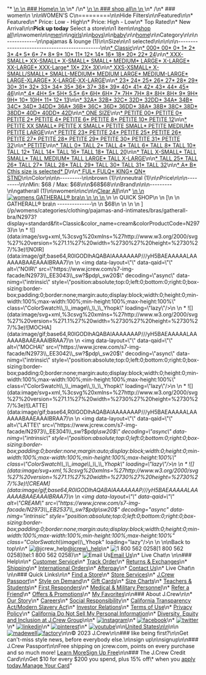 "*   [\n    \n    ### Home\n    \n    ](/)\n*   /\n*   [\n    \n    ### shop all\n    \n    ](/all)\n*   /\n*   ### women\n    \n\nWOMEN'S C\n=========\n\nHide Filters\n\nFeatured\n\n*   Featured\n*   Price: Low - High\n*   Price: High - Low\n*   Top Rated\n*   New Arrival\n\n**Pick up today** Select a store\n\n1 item\n\n[shop all](/all/?crawl=no)\n\nwomen\n\n[men](/all/mens?crawl=no)\n\n[girls](/all/girls?crawl=no)\n\n[boys](/all/boys?crawl=no)\n\n[baby](/all/baby?crawl=no)\n\n[home](/all/home?crawl=no)\n\nCategory\n\n\n------------\n\n[](/all/womens?sub-categories=womens-shopall-pajamasAndLounge&crawl=no&size=C)pajamas & lounge (1)\n\nSize\n\n1 selected[](/all/womens?crawl=no)\n\n\n\n\n----------------------------------------------\n\n[*   Classic](/all/womens?crawl=no&fit=Classic&size=C)\n\n[*   000](/all/womens?crawl=no&size=000,C)[*   00](/all/womens?crawl=no&size=00,C)[*   0](/all/womens?crawl=no&size=0,C)[*   1](/all/womens?crawl=no&size=1,C)[*   2](/all/womens?crawl=no&size=2,C)[*   3](/all/womens?crawl=no&size=3,C)[*   4](/all/womens?crawl=no&size=4,C)[*   5](/all/womens?crawl=no&size=5,C)[*   6](/all/womens?crawl=no&size=6,C)[*   7](/all/womens?crawl=no&size=7,C)[*   8](/all/womens?crawl=no&size=8,C)[*   9](/all/womens?crawl=no&size=9,C)[*   10](/all/womens?crawl=no&size=10,C)[*   11](/all/womens?crawl=no&size=11,C)[*   12](/all/womens?crawl=no&size=12,C)[*   14](/all/womens?crawl=no&size=14,C)[*   16](/all/womens?crawl=no&size=16,C)[*   18](/all/womens?crawl=no&size=18,C)[*   20](/all/womens?crawl=no&size=20,C)[*   22](/all/womens?crawl=no&size=22,C)[*   24](/all/womens?crawl=no&size=24,C)\n\n[*   XXX-SMALL](/all/womens?crawl=no&size=C,XXX-SMALL)[*   XX-SMALL](/all/womens?crawl=no&size=C,XX-SMALL)[*   X-SMALL](/all/womens?crawl=no&size=C,X-SMALL)[*   SMALL](/all/womens?crawl=no&size=C,SMALL)[*   MEDIUM](/all/womens?crawl=no&size=C,MEDIUM)[*   LARGE](/all/womens?crawl=no&size=C,LARGE)[*   X-LARGE](/all/womens?crawl=no&size=C,X-LARGE)[*   XX-LARGE](/all/womens?crawl=no&size=C,XX-LARGE)[*   XXX-Large](/all/womens?crawl=no&size=C,XXXL)[*   1X](/all/womens?crawl=no&size=1X,C)[*   2X](/all/womens?crawl=no&size=2X,C)[*   3X](/all/womens?crawl=no&size=3X,C)\n\n[*   XXS-XSMALL](/all/womens?crawl=no&size=C,XXS-XSMALL)[*   X-SMALL/SMALL](/all/womens?crawl=no&size=C,X-SMALL%2FSMALL)[*   SMALL-MEDIUM](/all/womens?crawl=no&size=C,SMALL-MEDIUM)[*   MEDIUM LARGE](/all/womens?crawl=no&size=C,MEDIUM%20LARGE)[*   MEDIUM-LARGE](/all/womens?crawl=no&size=C,MEDIUM-LARGE)[*   LARGE-XLARGE](/all/womens?crawl=no&size=C,LARGE-XLARGE)[*   X-LARGE-XX-LARGE](/all/womens?crawl=no&size=C,X-LARGE-XX-LARGE)\n\n[*   23](/all/womens?crawl=no&size=23,C)[*   24](/all/womens?crawl=no&size=24G,C)[*   25](/all/womens?crawl=no&size=25,C)[*   26](/all/womens?crawl=no&size=26,C)[*   27](/all/womens?crawl=no&size=27,C)[*   28](/all/womens?crawl=no&size=28,C)[*   29](/all/womens?crawl=no&size=29,C)[*   30](/all/womens?crawl=no&size=30,C)[*   31](/all/womens?crawl=no&size=31,C)[*   32](/all/womens?crawl=no&size=32,C)[*   33](/all/womens?crawl=no&size=33,C)[*   34](/all/womens?crawl=no&size=34,C)[*   35](/all/womens?crawl=no&size=35,C)[*   36](/all/womens?crawl=no&size=36,C)[*   37](/all/womens?crawl=no&size=37,C)[*   38](/all/womens?crawl=no&size=38,C)[*   39](/all/womens?crawl=no&size=39,C)[*   40](/all/womens?crawl=no&size=40,C)[*   41](/all/womens?crawl=no&size=41,C)[*   42](/all/womens?crawl=no&size=42,C)[*   43](/all/womens?crawl=no&size=43,C)[*   44](/all/womens?crawl=no&size=44,C)[*   45](/all/womens?crawl=no&size=45,C)[*   46](/all/womens?crawl=no&size=46,C)\n\n[*   4](/all/womens?crawl=no&size=4%20MEDIUM,C)[*   4H](/all/womens?crawl=no&size=4H%20MEDIUM,C)[*   5](/all/womens?crawl=no&size=5%20MEDIUM,C)[*   5H](/all/womens?crawl=no&size=5H%20MEDIUM,C)[*   5.5](/all/womens?crawl=no&size=5.5,C)[*   6](/all/womens?crawl=no&size=6%20MEDIUM,C)[*   6H](/all/womens?crawl=no&size=6H,C)[*   6H](/all/womens?crawl=no&size=6H%20MEDIUM,C)[*   7](/all/womens?crawl=no&size=7%20MEDIUM,C)[*   7H](/all/womens?crawl=no&size=7H%20MEDIUM,C)[*   7H](/all/womens?crawl=no&size=7H,C)[*   8](/all/womens?crawl=no&size=8%20MEDIUM,C)[*   8H](/all/womens?crawl=no&size=8H%20MEDIUM,C)[*   8H](/all/womens?crawl=no&size=8H,C)[*   9](/all/womens?crawl=no&size=9%20MEDIUM,C)[*   9H](/all/womens?crawl=no&size=9H%20MEDIUM,C)[*   9H](/all/womens?crawl=no&size=9H,C)[*   10](/all/womens?crawl=no&size=10%20MEDIUM,C)[*   10H](/all/womens?crawl=no&size=10H%20MEDIUM,C)[*   11](/all/womens?crawl=no&size=11%20MEDIUM,C)[*   12](/all/womens?crawl=no&size=12%20MEDIUM,C)[*   13](/all/womens?crawl=no&size=13,C)\n\n[*   32A](/all/womens?crawl=no&size=32A,C)[*   32B](/all/womens?crawl=no&size=32B,C)[*   32C](/all/womens?crawl=no&size=32C,C)[*   32D](/all/womens?crawl=no&size=32D,C)[*   32DD](/all/womens?crawl=no&size=32DD,C)[*   34A](/all/womens?crawl=no&size=34A,C)[*   34B](/all/womens?crawl=no&size=34B,C)[*   34C](/all/womens?crawl=no&size=34C,C)[*   34D](/all/womens?crawl=no&size=34D,C)[*   34DD](/all/womens?crawl=no&size=34DD,C)[*   36A](/all/womens?crawl=no&size=36A,C)[*   36B](/all/womens?crawl=no&size=36B,C)[*   36C](/all/womens?crawl=no&size=36C,C)[*   36D](/all/womens?crawl=no&size=36D,C)[*   36DD](/all/womens?crawl=no&size=36DD,C)[*   38A](/all/womens?crawl=no&size=38A,C)[*   38B](/all/womens?crawl=no&size=38B,C)[*   38C](/all/womens?crawl=no&size=38C,C)[*   38D](/all/womens?crawl=no&size=38D,C)[*   38DD](/all/womens?crawl=no&size=38DD,C)[*   40D](/all/womens?crawl=no&size=40D,C)[*   40DD](/all/womens?crawl=no&size=40DD,C)[*   42D](/all/womens?crawl=no&size=42D,C)\n\n[*   ONE SIZE](/all/womens?crawl=no&size=C,ONE%20SIZE)\n\n[*   PETITE 00](/all/womens?crawl=no&size=C,PETITE%2000)[*   PETITE 0](/all/womens?crawl=no&size=C,PETITE%200)[*   PETITE 2](/all/womens?crawl=no&size=C,PETITE%202)[*   PETITE 4](/all/womens?crawl=no&size=C,PETITE%204)[*   PETITE 6](/all/womens?crawl=no&size=C,PETITE%206)[*   PETITE 8](/all/womens?crawl=no&size=C,PETITE%208)[*   PETITE 10](/all/womens?crawl=no&size=C,PETITE%2010)[*   PETITE 12](/all/womens?crawl=no&size=C,PETITE%2012)\n\n[*   PETITE XX SMALL](/all/womens?crawl=no&size=C,PETITE%20XX%20SMALL)[*   PETITE X SMALL](/all/womens?crawl=no&size=C,PETITE%20X%20SMALL)[*   PETITE SMALL](/all/womens?crawl=no&size=C,PETITE%20SMALL)[*   PETITE MEDIUM](/all/womens?crawl=no&size=C,PETITE%20MEDIUM)[*   PETITE LARGE](/all/womens?crawl=no&size=C,PETITE%20LARGE)\n\n[*   PETITE 23](/all/womens?crawl=no&size=C,PETITE%2023)[*   PETITE 24](/all/womens?crawl=no&size=C,PETITE%2024)[*   PETITE 25](/all/womens?crawl=no&size=C,PETITE%2025)[*   PETITE 26](/all/womens?crawl=no&size=C,PETITE%2026)[*   PETITE 27](/all/womens?crawl=no&size=C,PETITE%2027)[*   PETITE 28](/all/womens?crawl=no&size=C,PETITE%2028)[*   PETITE 29](/all/womens?crawl=no&size=C,PETITE%2029)[*   PETITE 30](/all/womens?crawl=no&size=C,PETITE%2030)[*   PETITE 31](/all/womens?crawl=no&size=C,PETITE%2031)[*   PETITE 32](/all/womens?crawl=no&size=C,PETITE%2032)\n\n[*   PETITE](/all/womens?crawl=no&size=C,PETITE)\n\n[*   TALL 0](/all/womens?crawl=no&size=C,TALL%20SIZE%200)[*   TALL 2](/all/womens?crawl=no&size=C,TALL%202)[*   TALL 4](/all/womens?crawl=no&size=C,TALL%204)[*   TALL 6](/all/womens?crawl=no&size=C,TALL%206)[*   TALL 8](/all/womens?crawl=no&size=C,TALL%208)[*   TALL 10](/all/womens?crawl=no&size=C,TALL%2010)[*   TALL 12](/all/womens?crawl=no&size=C,TALL%2012)[*   TALL 14](/all/womens?crawl=no&size=C,TALL%2014)[*   TALL 16](/all/womens?crawl=no&size=C,TALL%2016)[*   TALL 18](/all/womens?crawl=no&size=C,TALL%2018)[*   TALL 20](/all/womens?crawl=no&size=C,TALL%2020)\n\n[*   TALL X-SMALL](/all/womens?crawl=no&size=C,TALL%20X-SMALL)[*   TALL SMALL](/all/womens?crawl=no&size=C,TALL%20SMALL)[*   TALL MEDIUM](/all/womens?crawl=no&size=C,TALL%20MEDIUM)[*   TALL LARGE](/all/womens?crawl=no&size=C,TALL%20LARGE)[*   TALL X-LARGE](/all/womens?crawl=no&size=C,TALL%20X-LARGE)\n\n[*   TALL 25](/all/womens?crawl=no&size=C,TALL%2025)[*   TALL 26](/all/womens?crawl=no&size=C,TALL%2026)[*   TALL 27](/all/womens?crawl=no&size=C,TALL%2027)[*   TALL 28](/all/womens?crawl=no&size=C,TALL%2028)[*   TALL 29](/all/womens?crawl=no&size=C,TALL%2029)[*   TALL 30](/all/womens?crawl=no&size=C,TALL%2030)[*   TALL 31](/all/womens?crawl=no&size=C,TALL%2031)[*   TALL 32](/all/womens?crawl=no&size=C,TALL%2032)\n\n[*   A](/all/womens?crawl=no&size=A,C)[*   B](/all/womens?crawl=no&size=B,C)[*   Cthis size is selected](/all/womens?crawl=no)[*   D](/all/womens?crawl=no&size=C,D)\n\n[*   FUL](/all/womens?crawl=no&size=C,FUL)[*   FULQ](/all/womens?crawl=no&size=C,FULQ)[*   KING](/all/womens?crawl=no&size=C,KING)[*   QN](/all/womens?crawl=no&size=C,QN)[*   STND](/all/womens?crawl=no&size=C,STND)\n\nColor\n\n\n---------\n\n[](/all/womens?crawl=no&l_color=root-brown&size=C)brown (1)\n\n[](/all/womens?crawl=no&l_color=root-neutral&size=C)neutral (1)\n\nPrice\n\n\n---------\n\nMin: $68 / Max: $68\n\n$68$68\n\nBrand\n\n\n---------\n\n[](/all/womens?brand=GATHERALL&crawl=no&size=C)gatherall (1)\n\nwomen[](/all/?crawl=no)\n\nc[](/all/womens?crawl=no)\n\n[Clear All](/all/?crawl=no)\n\n*   [\n    \n    ![womens GATHERALL® bra](https://www.jcrew.com/s7-img-facade/N2973_EB2537?hei=640&crop=0,0,512,0)\n    \n    \n    \n    ](/p/womens/categories/clothing/pajamas-and-intimates/bras/gatherall-bra/N2973?display=standard&fit=Classic&color_name=cream&colorProductCode=N2973)\n    \n    QUICK SHOP\n    \n    [\n    \n    GATHERALL® bra\n    --------------\n    \n    $68\n    \n    \n    \n    ](/p/womens/categories/clothing/pajamas-and-intimates/bras/gatherall-bra/N2973?display=standard&fit=Classic&color_name=cream&colorProductCode=N2973)\n    \n    *   ![](data:image/svg+xml,%3csvg%20xmlns=%27http://www.w3.org/2000/svg%27%20version=%271.1%27%20width=%2730%27%20height=%2730%27/%3e)![NOIR](data:image/gif;base64,R0lGODlhAQABAIAAAAAAAP///yH5BAEAAAAALAAAAAABAAEAAAIBRAA7)\n        \n        <img data-layout=\"\" data-qaid=\"\" alt=\"NOIR\" src=\"https://www.jcrew.com/s7-img-facade/N2973\\_EE3043\\_sw?$pdp\\_sw20$\" decoding=\"async\" data-nimg=\"intrinsic\" style=\"position:absolute;top:0;left:0;bottom:0;right:0;box-sizing:border-box;padding:0;border:none;margin:auto;display:block;width:0;height:0;min-width:100%;max-width:100%;min-height:100%;max-height:100%\" class=\"ColorSwatch\\_\\_image\\_\\_\\_Yhopk\" loading=\"lazy\"/>\n        \n    *   ![](data:image/svg+xml,%3csvg%20xmlns=%27http://www.w3.org/2000/svg%27%20version=%271.1%27%20width=%2730%27%20height=%2730%27/%3e)![MOCHA](data:image/gif;base64,R0lGODlhAQABAIAAAAAAAP///yH5BAEAAAAALAAAAAABAAEAAAIBRAA7)\n        \n        <img data-layout=\"\" data-qaid=\"\" alt=\"MOCHA\" src=\"https://www.jcrew.com/s7-img-facade/N2973\\_EE3042\\_sw?$pdp\\_sw20$\" decoding=\"async\" data-nimg=\"intrinsic\" style=\"position:absolute;top:0;left:0;bottom:0;right:0;box-sizing:border-box;padding:0;border:none;margin:auto;display:block;width:0;height:0;min-width:100%;max-width:100%;min-height:100%;max-height:100%\" class=\"ColorSwatch\\_\\_image\\_\\_\\_Yhopk\" loading=\"lazy\"/>\n        \n    *   ![](data:image/svg+xml,%3csvg%20xmlns=%27http://www.w3.org/2000/svg%27%20version=%271.1%27%20width=%2730%27%20height=%2730%27/%3e)![LATTE](data:image/gif;base64,R0lGODlhAQABAIAAAAAAAP///yH5BAEAAAAALAAAAAABAAEAAAIBRAA7)\n        \n        <img data-layout=\"\" data-qaid=\"\" alt=\"LATTE\" src=\"https://www.jcrew.com/s7-img-facade/N2973\\_EE3041\\_sw?$pdp\\_sw20$\" decoding=\"async\" data-nimg=\"intrinsic\" style=\"position:absolute;top:0;left:0;bottom:0;right:0;box-sizing:border-box;padding:0;border:none;margin:auto;display:block;width:0;height:0;min-width:100%;max-width:100%;min-height:100%;max-height:100%\" class=\"ColorSwatch\\_\\_image\\_\\_\\_Yhopk\" loading=\"lazy\"/>\n        \n    *   ![](data:image/svg+xml,%3csvg%20xmlns=%27http://www.w3.org/2000/svg%27%20version=%271.1%27%20width=%2730%27%20height=%2730%27/%3e)![CREAM](data:image/gif;base64,R0lGODlhAQABAIAAAAAAAP///yH5BAEAAAAALAAAAAABAAEAAAIBRAA7)\n        \n        <img data-layout=\"\" data-qaid=\"\" alt=\"CREAM\" src=\"https://www.jcrew.com/s7-img-facade/N2973\\_EB2537\\_sw?$pdp\\_sw20$\" decoding=\"async\" data-nimg=\"intrinsic\" style=\"position:absolute;top:0;left:0;bottom:0;right:0;box-sizing:border-box;padding:0;border:none;margin:auto;display:block;width:0;height:0;min-width:100%;max-width:100%;min-height:100%;max-height:100%\" class=\"ColorSwatch\\_\\_image\\_\\_\\_Yhopk\" loading=\"lazy\"/>\n        \n    \n\nBack to top\n\n*   ![@jcrew_help](/next-static/images/sidecar-modules/footer/twitter-2.svg)[@jcrew\\_help](https://twitter.com/jcrew_help)\n*   ![1 800 562 0258](/next-static/images/sidecar-modules/footer/phone-2.svg)[1 800 562 0258](tel:1 800 562 0258)\n*   ![Email Us](/next-static/images/sidecar-modules/footer/email.svg)[Email Us](mailto:help@jcrew.com)\n*   Live Chat\n    \n\n### Help\n\n*   [Customer Service](/help/customer-service)\n*   [Track Order](/help/order-status)\n*   [Returns & Exchanges](/help/returns-exchanges)\n*   [Shipping](/help/shipping-handling)\n*   [International Orders](/help/international-orders)\n*   [Afterpay](/afterpay-faq)\n*   [Contact Us](/help/contact-us)\n*   Live Chat\n    \n\n### Quick Links\n\n*   [Find a Store](https://stores.jcrew.com/search)\n*   [Store Services](/s/store-services)\n*   [J.Crew Passport](/s/rewards)\n*   [Style on Demand](/s/style-on-demand)\n*   [Gift Cards](/help/gift-card)\n*   [Size Charts](/r/size-charts)\n*   [Teachers & Students](/s/teacher-student-discount)\n*   [First Responders](/s/military-medical-first-responder-discount)\n*   [Medical & Military Personnel](/s/military-medical-first-responder-discount)\n*   [Refer a Friend](/share)\n*   [Offers & Promotions](/best-deals)\n*   [My Favorites](/favorites)\n\n### About J.Crew\n\n*   [Our Story](/s/aboutus)\n*   [Careers](https://jobs.jcrew.com)\n*   [Social Responsibility](/s/corporate-responsibility)\n*   [California Transparency Act/Modern Slavery Act](/s/CSR-california-transparency-act)\n*   [Investor Relations](https://investors.jcrew.com)\n*   [Terms of Use](/help/terms-of-use)\n*   [Privacy Policy](/help/privacy-policy)\n*   [California Do Not Sell My Personal Information](https://jcrew.clarip.com/dsr/create?brand=jcrew&type=3)\n*   [Diversity, Equity and Inclusion at J.Crew Group](/s/diversity-equity-inclusion)\n\n*   [![instagram](/next-static/images/sidecar-modules/footer/instagram-2.svg)](http://instagram.com/jcrew)\n*   [![facebook](/next-static/images/sidecar-modules/footer/facebook-2.svg)](https://www.facebook.com/jcrew)\n*   [![twitter](/next-static/images/sidecar-modules/footer/twitter-2.svg)](https://twitter.com/jcrew)\n*   [![linkedin](/next-static/images/sidecar-modules/footer/linkedin.svg)](https://www.linkedin.com/company/j-crew)\n*   [![pinterest](/next-static/images/sidecar-modules/footer/pinterest-2.svg)](http://pinterest.com/jcrew/)\n*   [![youtube](/next-static/images/sidecar-modules/footer/youtube-2.svg)](http://www.youtube.com/user/jcrewinsider)\n\n[United States\n\n](/r/context-chooser)\n\n[![madewell](/next-static/images/sidecar-modules/footer/madewell.svg)](https://www.madewell.com)[![factory](/next-static/images/sidecar-modules/navigation/jcrew-factory-logo-black.svg)](https://factory.jcrew.com)\n\n© 2023 J.Crew\n\n### like being first?\n\nGet can't-miss style news, before everybody else.\n\nsign up\n\nsignup\n\n### J.Crew Passport\n\nFree shipping on jcrew.com, points on every purchase and so much more! [Learn More](/s/rewards)[Sign Up Free](/?register=true)\n\n### The J.Crew Credit Card\n\nGet $10 for every $200 you spend, plus 15% off\\* when you [apply today.](/s/credit-card)[Manage Your Card](https://d.comenity.net/jcrew/)"